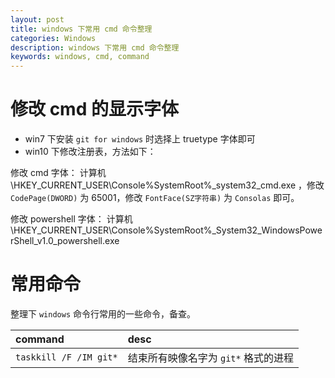 ```yaml
---
layout: post
title: windows 下常用 cmd 命令整理
categories: Windows
description: windows 下常用 cmd 命令整理
keywords: windows, cmd, command
---
```


# 修改 cmd 的显示字体

- win7 下安装 `git for windows` 时选择上 truetype 字体即可
- win10 下修改注册表，方法如下：

修改 cmd 字体： 计算机\HKEY_CURRENT_USER\Console\%SystemRoot%_system32_cmd.exe ，修改 `CodePage(DWORD)` 为 65001，修改 `FontFace(SZ字符串)` 为 `Consolas` 即可。

修改 powershell 字体： 计算机\HKEY_CURRENT_USER\Console\%SystemRoot%_System32_WindowsPowerShell_v1.0_powershell.exe

# 常用命令

整理下 `windows` 命令行常用的一些命令，备查。

|command|desc|
|:---------------|:-----------|
| `taskkill /F /IM git*` |结束所有映像名字为 `git*` 格式的进程|
